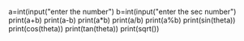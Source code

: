 a=int(input("enter the number")
b=int(input("enter the sec number")
print(a+b)
print(a-b)
print(a*b)
print(a/b)
print(a%b)
print(sin(theta))
print(cos(theta))
print(tan(theta))
print(sqrt())
